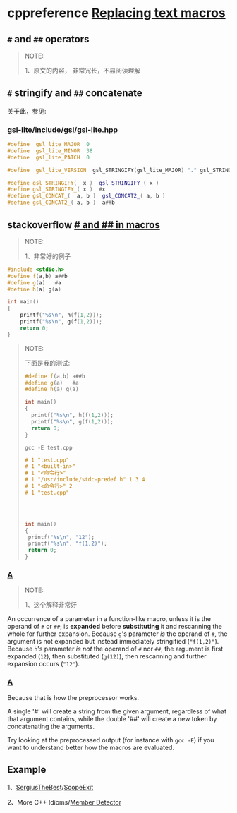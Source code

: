# cppreference [Replacing text macros](https://en.cppreference.com/w/cpp/preprocessor/replace)



## `#` and `##` operators

> NOTE: 
>
> 1、原文的内容， 非常冗长，不易阅读理解



## `#` stringify and `##` concatenate

关于此，参见:

### [gsl-lite](https://github.com/gsl-lite/gsl-lite)/[include](https://github.com/gsl-lite/gsl-lite/tree/master/include)/[gsl](https://github.com/gsl-lite/gsl-lite/tree/master/include/gsl)/[gsl-lite.hpp](https://github.com/gsl-lite/gsl-lite/blob/master/include/gsl/gsl-lite.hpp)

```C++
#define  gsl_lite_MAJOR  0
#define  gsl_lite_MINOR  38
#define  gsl_lite_PATCH  0

#define  gsl_lite_VERSION  gsl_STRINGIFY(gsl_lite_MAJOR) "." gsl_STRINGIFY(gsl_lite_MINOR) "." gsl_STRINGIFY(gsl_lite_PATCH)

#define gsl_STRINGIFY(  x )  gsl_STRINGIFY_( x )
#define gsl_STRINGIFY_( x )  #x
#define gsl_CONCAT_(  a, b )  gsl_CONCAT2_( a, b )
#define gsl_CONCAT2_( a, b )  a##b
```



## stackoverflow [# and ## in macros](https://stackoverflow.com/questions/4364971/and-in-macros)

> NOTE: 
>
> 1、非常好的例子

```C++
#include <stdio.h>
#define f(a,b) a##b
#define g(a)   #a
#define h(a) g(a)

int main()
{
	printf("%s\n", h(f(1,2)));
	printf("%s\n", g(f(1,2)));
	return 0;
}

```

> NOTE: 
>
> 下面是我的测试:
>
> ```C++
> #define f(a,b) a##b
> #define g(a)   #a
> #define h(a) g(a)
> 
> int main()
> {
> 	printf("%s\n", h(f(1,2)));
> 	printf("%s\n", g(f(1,2)));
> 	return 0;
> }
> 
> ```
>
> `gcc -E test.cpp`
>
> ```C++
> # 1 "test.cpp"
> # 1 "<built-in>"
> # 1 "<命令行>"
> # 1 "/usr/include/stdc-predef.h" 1 3 4
> # 1 "<命令行>" 2
> # 1 "test.cpp"
> 
> 
> 
> 
> int main()
> {
>  printf("%s\n", "12");
>  printf("%s\n", "f(1,2)");
>  return 0;
> }
> ```
>
> 

### [A](https://stackoverflow.com/a/4368983)

> NOTE: 
>
> 1、这个解释非常好

An occurrence of a parameter in a function-like macro, unless it is the operand of `#` or `##`, is **expanded** before **substituting** it and rescanning the whole for further expansion. Because `g`'s parameter *is* the operand of `#`, the argument is not expanded but instead immediately stringified (`"f(1,2)"`). Because `h`'s parameter *is not* the operand of `#` nor `##`, the argument is first expanded (`12`), then substituted (`g(12)`), then rescanning and further expansion occurs (`"12"`).

### [A](https://stackoverflow.com/a/4365341)

Because that is how the preprocessor works.

A single '#' will create a string from the given argument, regardless of what that argument contains, while the double '##' will create a new token by concatenating the arguments.

Try looking at the preprocessed output (for instance with `gcc -E`) if you want to understand better how the macros are evaluated.

## Example

1、[SergiusTheBest](https://github.com/SergiusTheBest)/[ScopeExit](https://github.com/SergiusTheBest/ScopeExit)

2、More C++ Idioms/[Member Detector](https://en.wikibooks.org/wiki/More_C%2B%2B_Idioms/Member_Detector)

